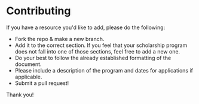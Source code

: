 # Contributing

If you have a resource you'd like to add, please do the following:

-   Fork the repo & make a new branch.
-   Add it to the correct section. If you feel that your scholarship program does not fall into one of those sections, feel free to add a new one.
-   Do your best to follow the already established formatting of the document.
-   Please include a description of the program and dates for applications if applicable.
-   Submit a pull request!

Thank you!
